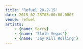 ```yaml
---
title: 'Refuel 28-2-15'
date: 2015-02-28T05:00:00.000Z
venue: refuel
artists:
    - {name: Sorry}
    - {name: 'Sloth Vegas'}
    - {name: 'Jay Kill Rolling'}
---
```


